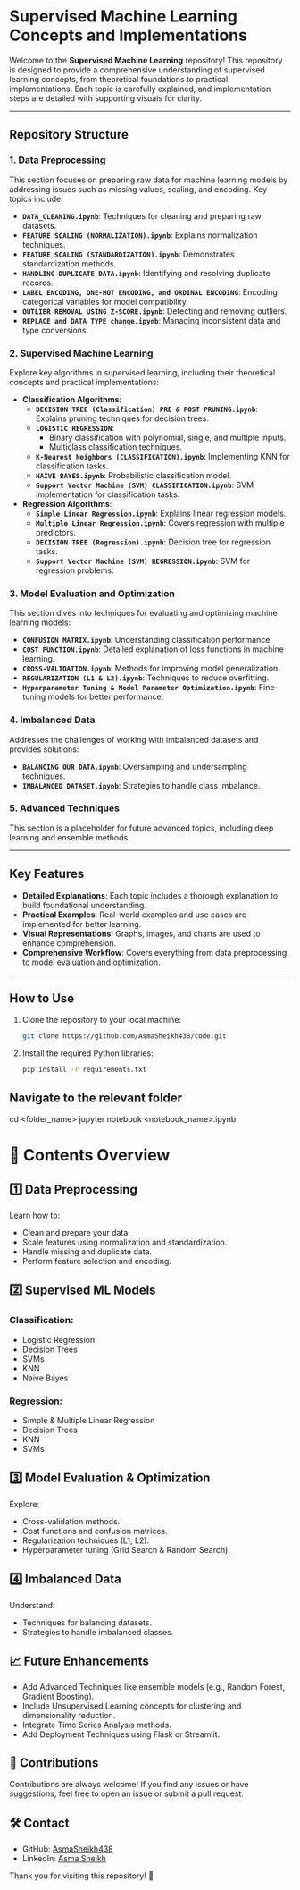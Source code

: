 # **Supervised Machine Learning Concepts and Implementations**

Welcome to the **Supervised Machine Learning** repository! This repository is designed to provide a comprehensive understanding of supervised learning concepts, from theoretical foundations to practical implementations. Each topic is carefully explained, and implementation steps are detailed with supporting visuals for clarity.

---

## **Repository Structure**

### **1. Data Preprocessing**
This section focuses on preparing raw data for machine learning models by addressing issues such as missing values, scaling, and encoding. Key topics include:
- **`DATA_CLEANING.ipynb`**: Techniques for cleaning and preparing raw datasets.
- **`FEATURE SCALING (NORMALIZATION).ipynb`**: Explains normalization techniques.
- **`FEATURE SCALING (STANDARDIZATION).ipynb`**: Demonstrates standardization methods.
- **`HANDLING DUPLICATE DATA.ipynb`**: Identifying and resolving duplicate records.
- **`LABEL ENCODING, ONE-HOT ENCODING, and ORDINAL ENCODING`**: Encoding categorical variables for model compatibility.
- **`OUTLIER REMOVAL USING Z-SCORE.ipynb`**: Detecting and removing outliers.
- **`REPLACE and DATA TYPE change.ipynb`**: Managing inconsistent data and type conversions.

### **2. Supervised Machine Learning**
Explore key algorithms in supervised learning, including their theoretical concepts and practical implementations:
- **Classification Algorithms**:
  - **`DECISION TREE (Classification) PRE & POST PRUNING.ipynb`**: Explains pruning techniques for decision trees.
  - **`LOGISTIC REGRESSION`**:
    - Binary classification with polynomial, single, and multiple inputs.
    - Multiclass classification techniques.
  - **`K-Nearest Neighbors (CLASSIFICATION).ipynb`**: Implementing KNN for classification tasks.
  - **`NAIVE BAYES.ipynb`**: Probabilistic classification model.
  - **`Support Vector Machine (SVM) CLASSIFICATION.ipynb`**: SVM implementation for classification tasks.
- **Regression Algorithms**:
  - **`Simple Linear Regression.ipynb`**: Explains linear regression models.
  - **`Multiple Linear Regression.ipynb`**: Covers regression with multiple predictors.
  - **`DECISION TREE (Regression).ipynb`**: Decision tree for regression tasks.
  - **`Support Vector Machine (SVM) REGRESSION.ipynb`**: SVM for regression problems.

### **3. Model Evaluation and Optimization**
This section dives into techniques for evaluating and optimizing machine learning models:
- **`CONFUSION MATRIX.ipynb`**: Understanding classification performance.
- **`COST FUNCTION.ipynb`**: Detailed explanation of loss functions in machine learning.
- **`CROSS-VALIDATION.ipynb`**: Methods for improving model generalization.
- **`REGULARIZATION (L1 & L2).ipynb`**: Techniques to reduce overfitting.
- **`Hyperparameter Tuning & Model Parameter Optimization.ipynb`**: Fine-tuning models for better performance.

### **4. Imbalanced Data**
Addresses the challenges of working with imbalanced datasets and provides solutions:
- **`BALANCING OUR DATA.ipynb`**: Oversampling and undersampling techniques.
- **`IMBALANCED DATASET.ipynb`**: Strategies to handle class imbalance.

### **5. Advanced Techniques**
This section is a placeholder for future advanced topics, including deep learning and ensemble methods.

---

## **Key Features**
- **Detailed Explanations**: Each topic includes a thorough explanation to build foundational understanding.
- **Practical Examples**: Real-world examples and use cases are implemented for better learning.
- **Visual Representations**: Graphs, images, and charts are used to enhance comprehension.
- **Comprehensive Workflow**: Covers everything from data preprocessing to model evaluation and optimization.

---

## **How to Use**
1. Clone the repository to your local machine:
   ```bash
   git clone https://github.com/AsmaSheikh438/code.git
2. Install the required Python libraries:
   ```bash
   pip install -r requirements.txt
## Navigate to the relevant folder
cd <folder_name>
jupyter notebook <notebook_name>.ipynb


# 📘 Contents Overview

## 1️⃣ Data Preprocessing
Learn how to:
- Clean and prepare your data.
- Scale features using normalization and standardization.
- Handle missing and duplicate data.
- Perform feature selection and encoding.

## 2️⃣ Supervised ML Models

### Classification:
- Logistic Regression
- Decision Trees
- SVMs
- KNN
- Naive Bayes

### Regression:
- Simple & Multiple Linear Regression
- Decision Trees
- KNN
- SVMs

## 3️⃣ Model Evaluation & Optimization
Explore:
- Cross-validation methods.
- Cost functions and confusion matrices.
- Regularization techniques (L1, L2).
- Hyperparameter tuning (Grid Search & Random Search).

## 4️⃣ Imbalanced Data
Understand:
- Techniques for balancing datasets.
- Strategies to handle imbalanced classes.

## 📈 Future Enhancements
- Add Advanced Techniques like ensemble models (e.g., Random Forest, Gradient Boosting).
- Include Unsupervised Learning concepts for clustering and dimensionality reduction.
- Integrate Time Series Analysis methods.
- Add Deployment Techniques using Flask or Streamlit.

## 🤝 Contributions
Contributions are always welcome! If you find any issues or have suggestions, feel free to open an issue or submit a pull request.

## 🛠️ Contact
- GitHub: [AsmaSheikh438](https://github.com/AsmaSheikh438)
- LinkedIn: [Asma Sheikh](https://www.linkedin.com/in/AsmaSheikh)

Thank you for visiting this repository! 🌟

